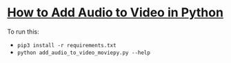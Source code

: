 # [How to Add Audio to Video in Python](https://www.thepythoncode.com/article/add-audio-to-video-in-python)
To run this:
- `pip3 install -r requirements.txt`
- `python add_audio_to_video_moviepy.py --help`